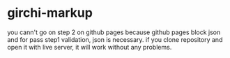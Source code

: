 # girchi-markup
you cann't go on step 2 on github pages because github pages block json and for pass step1 validation, json is necessary. if you clone repository and open it with live server, it will work without any problems.
